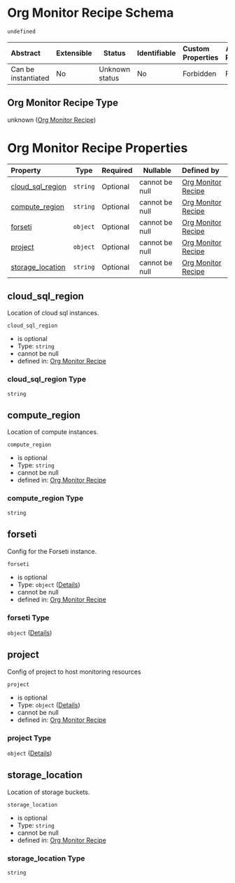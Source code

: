 # Org Monitor Recipe Schema

```txt
undefined
```




| Abstract            | Extensible | Status         | Identifiable | Custom Properties | Additional Properties | Access Restrictions | Defined In                                                                                                    |
| :------------------ | ---------- | -------------- | ------------ | :---------------- | --------------------- | ------------------- | ------------------------------------------------------------------------------------------------------------- |
| Can be instantiated | No         | Unknown status | No           | Forbidden         | Forbidden             | none                | [monitor.schema.json](../../../../../../../../../../tmp/182028425/monitor.schema.json "open original schema") |

## Org Monitor Recipe Type

unknown ([Org Monitor Recipe](monitor.md))

# Org Monitor Recipe Properties

| Property                              | Type     | Required | Nullable       | Defined by                                                                                            |
| :------------------------------------ | -------- | -------- | -------------- | :---------------------------------------------------------------------------------------------------- |
| [cloud_sql_region](#cloud_sql_region) | `string` | Optional | cannot be null | [Org Monitor Recipe](monitor-properties-cloud_sql_region.md "undefined#/properties/cloud_sql_region") |
| [compute_region](#compute_region)     | `string` | Optional | cannot be null | [Org Monitor Recipe](monitor-properties-compute_region.md "undefined#/properties/compute_region")     |
| [forseti](#forseti)                   | `object` | Optional | cannot be null | [Org Monitor Recipe](monitor-properties-forseti.md "undefined#/properties/forseti")                   |
| [project](#project)                   | `object` | Optional | cannot be null | [Org Monitor Recipe](monitor-properties-project.md "undefined#/properties/project")                   |
| [storage_location](#storage_location) | `string` | Optional | cannot be null | [Org Monitor Recipe](monitor-properties-storage_location.md "undefined#/properties/storage_location") |

## cloud_sql_region

Location of cloud sql instances.


`cloud_sql_region`

-   is optional
-   Type: `string`
-   cannot be null
-   defined in: [Org Monitor Recipe](monitor-properties-cloud_sql_region.md "undefined#/properties/cloud_sql_region")

### cloud_sql_region Type

`string`

## compute_region

Location of compute instances.


`compute_region`

-   is optional
-   Type: `string`
-   cannot be null
-   defined in: [Org Monitor Recipe](monitor-properties-compute_region.md "undefined#/properties/compute_region")

### compute_region Type

`string`

## forseti

Config for the Forseti instance.


`forseti`

-   is optional
-   Type: `object` ([Details](monitor-properties-forseti.md))
-   cannot be null
-   defined in: [Org Monitor Recipe](monitor-properties-forseti.md "undefined#/properties/forseti")

### forseti Type

`object` ([Details](monitor-properties-forseti.md))

## project

Config of project to host monitoring resources


`project`

-   is optional
-   Type: `object` ([Details](monitor-properties-project.md))
-   cannot be null
-   defined in: [Org Monitor Recipe](monitor-properties-project.md "undefined#/properties/project")

### project Type

`object` ([Details](monitor-properties-project.md))

## storage_location

Location of storage buckets.


`storage_location`

-   is optional
-   Type: `string`
-   cannot be null
-   defined in: [Org Monitor Recipe](monitor-properties-storage_location.md "undefined#/properties/storage_location")

### storage_location Type

`string`
